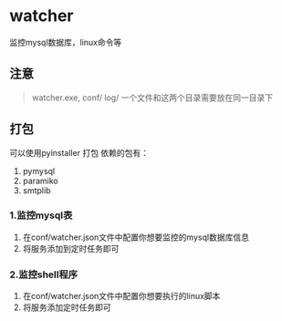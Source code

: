 # watcher
监控mysql数据库，linux命令等

## 注意
> watcher.exe, conf/  log/  一个文件和这两个目录需要放在同一目录下

## 打包
可以使用pyinstaller 打包
依赖的包有：
1. pymysql
2. paramiko
3. smtplib


### 1.监控mysql表

1. 在conf/watcher.json文件中配置你想要监控的mysql数据库信息
2. 将服务添加到定时任务即可

### 2.监控shell程序

1. 在conf/watcher.json文件中配置你想要执行的linux脚本
2. 将服务添加定时任务即可
